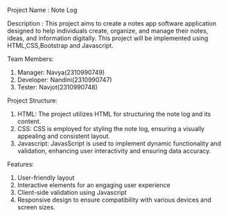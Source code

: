 Project Name : Note Log

Description : This project aims to create a notes app software application designed to help individuals create, organize, and manage their notes, ideas, and information digitally. This project will be implemented using HTML,CSS,Bootstrap and Javascript.

Team Members:

  1. Manager: Navya(2310990749)
  2. Developer: Nandini(2310990747)
  3. Tester: Navjot(2310990748)

Project Structure:

  1. HTML: The project utilizes HTML for structuring the note log and its content.
  2. CSS: CSS is employed for styling the note log, ensuring a visually appealing and consistent layout.
  3. Javascript: JavasScript is used to implement dynamic functionality and validation, enhancing user interactivity and ensuring data accuracy.

Features:

  1. User-friendly layout
  2. Interactive elements for an engaging user experience
  3. Client-side validation using Javascript
  4. Responsive design to ensure compatibility with various devices and screen sizes.

